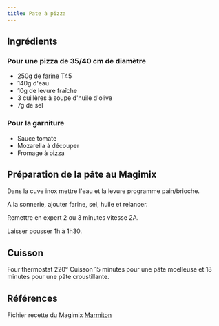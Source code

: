 ```yaml
---
title: Pate à pizza
---
```


## Ingrédients
### Pour une pizza de 35/40 cm de diamètre

- 250g de farine T45
- 140g d'eau
- 10g de levure fraîche
- 3 cuillères à soupe d'huile d'olive
- 7g de sel

### Pour la garniture
- Sauce tomate
- Mozarella à découper
- Fromage à pizza

## Préparation de la pâte au Magimix

Dans la cuve inox mettre l'eau et la levure programme pain/brioche.

A la sonnerie, ajouter farine, sel, huile et relancer.

Remettre en expert 2 ou 3 minutes vitesse 2A.

Laisser pousser 1h à 1h30.

## Cuisson

Four thermostat 220°
Cuisson 15 minutes pour une pâte moelleuse et 18 minutes pour une pâte croustillante.

## Références
Fichier recette du Magimix
[Marmiton](https://www.marmiton.org/recettes/recette_pizza-maison_313213.aspx)
